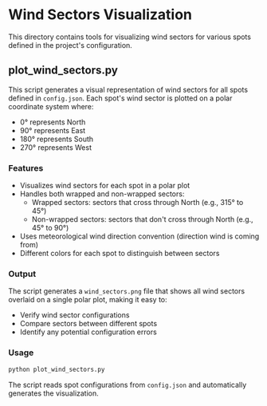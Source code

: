 # Wind Sectors Visualization

This directory contains tools for visualizing wind sectors for various spots defined in the project's configuration.

## plot_wind_sectors.py

This script generates a visual representation of wind sectors for all spots defined in `config.json`. Each spot's wind sector is plotted on a polar coordinate system where:

- 0° represents North
- 90° represents East
- 180° represents South
- 270° represents West

### Features

- Visualizes wind sectors for each spot in a polar plot
- Handles both wrapped and non-wrapped sectors:
  - Wrapped sectors: sectors that cross through North (e.g., 315° to 45°)
  - Non-wrapped sectors: sectors that don't cross through North (e.g., 45° to 90°)
- Uses meteorological wind direction convention (direction wind is coming from)
- Different colors for each spot to distinguish between sectors

### Output

The script generates a `wind_sectors.png` file that shows all wind sectors overlaid on a single polar plot, making it easy to:
- Verify wind sector configurations
- Compare sectors between different spots
- Identify any potential configuration errors

### Usage

```bash
python plot_wind_sectors.py
```

The script reads spot configurations from `config.json` and automatically generates the visualization.
